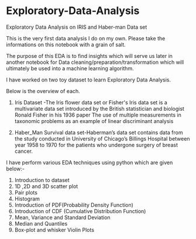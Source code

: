 # Exploratory-Data-Analysis
Exploratory Data Analysis on IRIS and Haber-man Data set


This is the very first data analysis I do on my own. Please take the informations on this notebook with a grain of salt.

The purpose of this EDA is to find insights which will serve us later in another notebook for Data cleaning/preparation/transformation which will ultimately be used into a machine learning algorithm.

I have worked on two toy dataset to learn Exploratory Data Analysis.

Below is the overview of each.
1. Iris Dataset -The Iris flower data set or Fisher's Iris data set is a multivariate data set introduced by the British statistician and biologist Ronald Fisher in his 1936 paper The use of multiple measurements in taxonomic problems as an example of linear discriminant analysis

2. Haber_Man Survival data set-Haberman’s data set contains data from the study conducted in University of Chicago’s Billings Hospital between year 1958 to 1970 for the patients who undergone surgery of breast cancer.

I have perform various EDA techniques using python which are given below:-
1. Introduction to dataset
2. 1D ,2D and 3D scatter plot
3. Pair plots
4. Histogram
5. Introduction of PDF(Probability Density Function)
6. Introduction of CDF (Cumulative Distribution Function)
7. Mean, Variance and Standard Deviation
8. Median and Quantiles
9. Box-plot and whisker
Violin Plots
